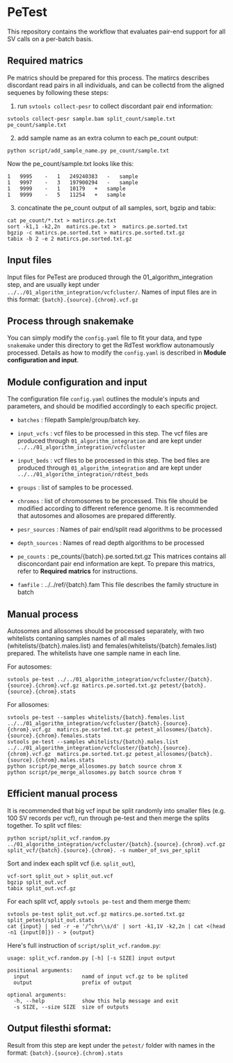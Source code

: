 # PeTest
This repository contains the workflow that evaluates pair-end support for all SV calls on a per-batch basis.

## Required matrics
Pe matrics should be prepared for this process. The matircs describes discordant read pairs in all individuals, and can be collectd from the aligned sequenes by following these steps:

1. run `svtools collect-pesr` to collect discordant pair end information:	
```
svtools collect-pesr sample.bam split_count/sample.txt pe_count/sample.txt
```

2. add sample name as an extra column to each pe_count output:
```
python script/add_sample_name.py pe_count/sample.txt
```

Now the pe_count/sample.txt looks like this:
```
1	9995	-	1	249240383	-	sample
1	9997	-	3	197900294	-	sample
1	9999	-	1	10179	+	sample
1	9999	-	5	11254	+	sample
```
3. concatinate the pe_count output of all samples, sort, bgzip and tabix:
```
cat pe_count/*.txt > matircs.pe.txt
sort -k1,1 -k2,2n  matircs.pe.txt >  matircs.pe.sorted.txt
bgzip -c matircs.pe.sorted.txt > matircs.pe.sorted.txt.gz
tabix -b 2 -e 2 matircs.pe.sorted.txt.gz
```

## Input files
Input files for PeTest are produced through the 01_algorithm_integration step, and are usually kept under `../../01_algorithm_integration/vcfcluster/`. Names of input files are in this format: `{batch}.{source}.{chrom}.vcf.gz`

## Process through snakemake
You can simply modify the `config.yaml` file to fit your data, and type `snakemake` under this directory to get the RdTest workflow autonamously processed. Details as how to modify the `config.yaml` is described in **Module configuration and input**.

## Module configuration and input
The configuration file `config.yaml` outlines the module's inputs and parameters, and should be modified accordingly to each specific project. 

* `batches` : filepath
Sample/group/batch key.

* `input_vcfs` : vcf files to be processed in this step. 
The vcf files are produced through `01_algorithm_integration` and are kept under `../../01_algorithm_integration/vcfcluster`

* `input_beds` : vcf files to be processed in this step. 
The bed files are produced through `01_algorithm_integration` and are kept under `../../01_algorithm_integration/rdtest_beds`

* `groups` : list of samples to be processed.

* `chromos` : list of chromosomes to be processed.
This file should be modified according to different reference genome. It is recommended that autosomes and allosomes are prepared differently.

* `pesr_sources` : 
Names of pair end/split read algorithms to be processed

* `depth_sources` :
Names of read depth algorithms to be processed

* `pe_counts` : pe_counts/{batch}.pe.sorted.txt.gz
This matrices contains all disconcordant pair end information are kept. To prepare this matrics, refer to **Required matrics** for instructions.

* `famfile` : ../../ref/{batch}.fam
This file describes the family structure in batch



## Manual process
Autosomes and allosomes should be processed separately, with two whitelists contaning samples names of all males (whitelists/{batch}.males.list) and females(whitelists/{batch}.females.list) prepared. The whitelists have one sample name in each line. 

For autosomes:
```
svtools pe-test ../../01_algorithm_integration/vcfcluster/{batch}.{source}.{chrom}.vcf.gz matircs.pe.sorted.txt.gz petest/{batch}.{source}.{chrom}.stats
```
For allosomes:
```
svtools pe-test --samples whitelists/{batch}.females.list ../../01_algorithm_integration/vcfcluster/{batch}.{source}.{chrom}.vcf.gz  matircs.pe.sorted.txt.gz petest_allosomes/{batch}.{source}.{chrom}.females.stats
svtools pe-test --samples whitelists/{batch}.males.list ../../01_algorithm_integration/vcfcluster/{batch}.{source}.{chrom}.vcf.gz  matircs.pe.sorted.txt.gz petest_allosomes/{batch}.{source}.{chrom}.males.stats
python script/pe_merge_allosomes.py batch source chrom X
python script/pe_merge_allosomes.py batch source chrom Y
```

## Efficient manual process
It is recommended that big vcf input be split randomly into smaller files (e.g. 100 SV records per vcf), run through pe-test and then merge the splits together. To split vcf files:
```
python script/split_vcf.random.py ../01_algorithm_integration/vcfcluster/{batch}.{source}.{chrom}.vcf.gz split_vcf/{batch}.{source}.{chrom}. -s number_of_svs_per_split
```
Sort and index each split vcf (i.e. `split_out`),
```
vcf-sort split_out > split_out.vcf
bgzip split_out.vcf
tabix split_out.vcf.gz
```
For each split vcf, apply `svtools pe-test` and them merge them:
```
svtools pe-test split_out.vcf.gz matircs.pe.sorted.txt.gz split_petest/split_out.stats
cat {input} | sed -r -e '/^chr\\s/d' | sort -k1,1V -k2,2n | cat <(head -n1 {input[0]}) - > {output}
```

Here's full instruction of `script/split_vcf.random.py`:
```
usage: split_vcf.random.py [-h] [-s SIZE] input output

positional arguments:
  input                 namd of input vcf.gz to be splited
  output                prefix of output

optional arguments:
  -h, --help            show this help message and exit
  -s SIZE, --size SIZE  size of outputs
```

## Output filesthi sformat: 
Result from this step are kept under the `petest/` folder with names in the format: `{batch}.{source}.{chrom}.stats` 



